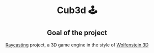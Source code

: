 <div align="center">
  <center><h1>Cub3d 🕹</h1></center>

## Goal of the project

[Raycasting](https://en.wikipedia.org/wiki/Ray_casting) project, a 3D game engine in the style of [Wolfenstein 3D](https://en.wikipedia.org/wiki/Wolfenstein_3D)
</div>